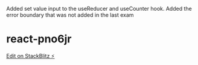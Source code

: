 Added set value input to the useReducer and useCounter hook.
Added the error boundary that was not added in the last exam

# react-pno6jr

[Edit on StackBlitz ⚡️](https://stackblitz.com/edit/react-pno6jr)
